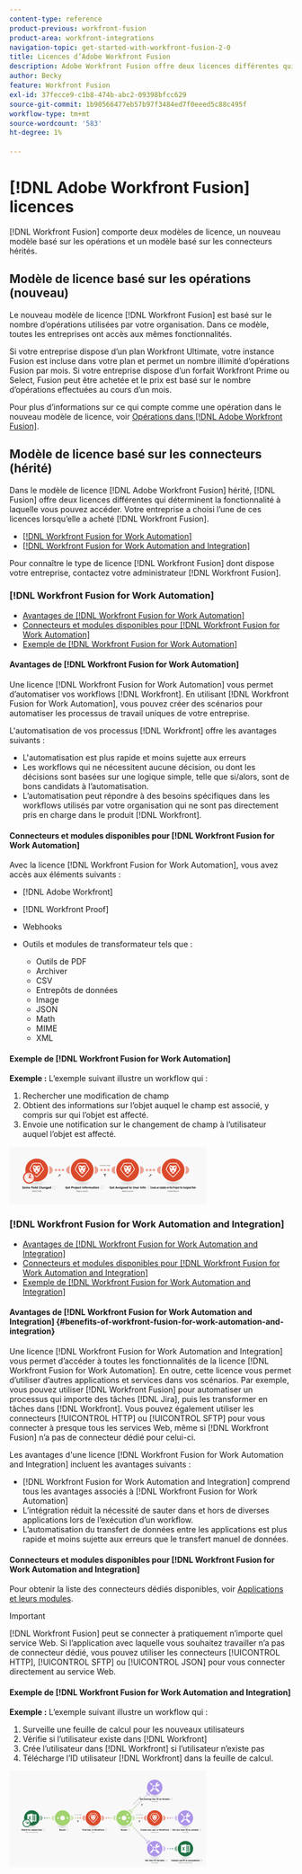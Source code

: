 ```yaml
---
content-type: reference
product-previous: workfront-fusion
product-area: workfront-integrations
navigation-topic: get-started-with-workfront-fusion-2-0
title: Licences d’Adobe Workfront Fusion
description: Adobe Workfront Fusion offre deux licences différentes qui déterminent la fonctionnalité à laquelle vous pouvez accéder. Votre entreprise a choisi l’une de ces licences lorsqu’elle a acheté Workfront Fusion.
author: Becky
feature: Workfront Fusion
exl-id: 37fecce9-c1b8-474b-abc2-09398bfcc629
source-git-commit: 1b90566477eb57b97f3484ed7f0eeed5c88c495f
workflow-type: tm+mt
source-wordcount: '583'
ht-degree: 1%

---
```


# [!DNL Adobe Workfront Fusion] licences

[!DNL Workfront Fusion] comporte deux modèles de licence, un nouveau modèle basé sur les opérations et un modèle basé sur les connecteurs hérités.

## Modèle de licence basé sur les opérations (nouveau)

Le nouveau modèle de licence [!DNL Workfront Fusion] est basé sur le nombre d’opérations utilisées par votre organisation. Dans ce modèle, toutes les entreprises ont accès aux mêmes fonctionnalités.

Si votre entreprise dispose d’un plan Workfront Ultimate, votre instance Fusion est incluse dans votre plan et permet un nombre illimité d’opérations Fusion par mois. Si votre entreprise dispose d’un forfait Workfront Prime ou Select, Fusion peut être achetée et le prix est basé sur le nombre d’opérations effectuées au cours d’un mois.

Pour plus d’informations sur ce qui compte comme une opération dans le nouveau modèle de licence, voir [Opérations dans [!DNL Adobe Workfront Fusion]](/help/quicksilver/workfront-fusion/get-started/operations-in-workfront-fusion.md).

## Modèle de licence basé sur les connecteurs (hérité)

Dans le modèle de licence [!DNL Adobe Workfront Fusion] hérité, [!DNL Fusion] offre deux licences différentes qui déterminent la fonctionnalité à laquelle vous pouvez accéder. Votre entreprise a choisi l’une de ces licences lorsqu’elle a acheté [!DNL Workfront Fusion].

* [[!DNL Workfront Fusion for Work Automation]](#workfront-fusion-for-work-automation)
* [[!DNL Workfront Fusion for Work Automation and Integration]](#workfront-fusion-for-work-automation-and-integration)

Pour connaître le type de licence [!DNL Workfront Fusion] dont dispose votre entreprise, contactez votre administrateur [!DNL Workfront Fusion].

### [!DNL Workfront Fusion for Work Automation]

* [Avantages de [!DNL Workfront Fusion for Work Automation]](#benefits-of-workfront-fusion-for-work-automation)
* [Connecteurs et modules disponibles pour [!DNL Workfront Fusion for Work Automation]](#connectors-and-modules-available-for-workfront-fusion-for-work-automation)
* [Exemple de [!DNL Workfront Fusion for Work Automation]](#example-of-workfront-fusion-for-work-automation)

#### Avantages de [!DNL Workfront Fusion for Work Automation]

Une licence [!DNL Workfront Fusion for Work Automation] vous permet d’automatiser vos workflows [!DNL Workfront]. En utilisant [!DNL Workfront Fusion for Work Automation], vous pouvez créer des scénarios pour automatiser les processus de travail uniques de votre entreprise.

L&#39;automatisation de vos processus [!DNL Workfront] offre les avantages suivants :

* L&#39;automatisation est plus rapide et moins sujette aux erreurs
* Les workflows qui ne nécessitent aucune décision, ou dont les décisions sont basées sur une logique simple, telle que si/alors, sont de bons candidats à l’automatisation.
* L’automatisation peut répondre à des besoins spécifiques dans les workflows utilisés par votre organisation qui ne sont pas directement pris en charge dans le produit [!DNL Workfront].

#### Connecteurs et modules disponibles pour [!DNL Workfront Fusion for Work Automation]

Avec la licence [!DNL Workfront Fusion for Work Automation], vous avez accès aux éléments suivants :

* [!DNL Adobe Workfront]
* [!DNL Workfront Proof]
* Webhooks
* Outils et modules de transformateur tels que :

   * Outils de PDF
   * Archiver
   * CSV
   * Entrepôts de données
   * Image
   * JSON
   * Math
   * MIME
   * XML

#### Exemple de [!DNL Workfront Fusion for Work Automation]

**Exemple :** L’exemple suivant illustre un workflow qui :

1. Rechercher une modification de champ
1. Obtient des informations sur l’objet auquel le champ est associé, y compris sur qui l’objet est affecté.
1. Envoie une notification sur le changement de champ à l’utilisateur auquel l’objet est affecté.

![](assets/fusion-template-example-350x102.png)

### [!DNL Workfront Fusion for Work Automation and Integration]

* [Avantages de [!DNL Workfront Fusion for Work Automation and Integration]](#benefits-of-workfront-fusion-for-work-automation-and-integration)
* [Connecteurs et modules disponibles pour [!DNL Workfront Fusion for Work Automation and Integration]](#connectors-and-modules-available-for-workfront-fusion-for-work-automation-and-integration)
* [Exemple de [!DNL Workfront Fusion for Work Automation and Integration]](#example-of-workfront-fusion-for-work-automation-and-integration)

#### Avantages de [!DNL Workfront Fusion for Work Automation and Integration] {#benefits-of-workfront-fusion-for-work-automation-and-integration}

Une licence [!DNL Workfront Fusion for Work Automation and Integration] vous permet d’accéder à toutes les fonctionnalités de la licence [!DNL Workfront Fusion for Work Automation]. En outre, cette licence vous permet d’utiliser d’autres applications et services dans vos scénarios. Par exemple, vous pouvez utiliser [!DNL Workfront Fusion] pour automatiser un processus qui importe des tâches [!DNL Jira], puis les transformer en tâches dans [!DNL Workfront]. Vous pouvez également utiliser les connecteurs [!UICONTROL HTTP] ou [!UICONTROL SFTP] pour vous connecter à presque tous les services Web, même si [!DNL Workfront Fusion] n’a pas de connecteur dédié pour celui-ci.

Les avantages d&#39;une licence [!DNL Workfront Fusion for Work Automation and Integration] incluent les avantages suivants :

* [!DNL Workfront Fusion for Work Automation and Integration] comprend tous les avantages associés à [!DNL Workfront Fusion for Work Automation]
* L’intégration réduit la nécessité de sauter dans et hors de diverses applications lors de l’exécution d’un workflow.
* L’automatisation du transfert de données entre les applications est plus rapide et moins sujette aux erreurs que le transfert manuel de données.

#### Connecteurs et modules disponibles pour [!DNL Workfront Fusion for Work Automation and Integration]

Pour obtenir la liste des connecteurs dédiés disponibles, voir [Applications et leurs modules](../../workfront-fusion/apps-and-their-modules/apps-and-their-modules.md).

>[!IMPORTANT]
>
>[!DNL Workfront Fusion] peut se connecter à pratiquement n’importe quel service Web. Si l’application avec laquelle vous souhaitez travailler n’a pas de connecteur dédié, vous pouvez utiliser les connecteurs [!UICONTROL HTTP], [!UICONTROL SFTP] ou [!UICONTROL JSON] pour vous connecter directement au service Web.

#### Exemple de [!DNL Workfront Fusion for Work Automation and Integration]

**Exemple :** L’exemple suivant illustre un workflow qui :

1. Surveille une feuille de calcul pour les nouveaux utilisateurs
1. Vérifie si l’utilisateur existe dans [!DNL Workfront]
1. Crée l’utilisateur dans [!DNL Workfront] si l’utilisateur n’existe pas
1. Télécharge l’ID utilisateur [!DNL Workfront] dans la feuille de calcul.

![](assets/fusion-integration-example--350x171.png)
